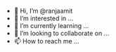 - 👋 Hi, I’m @ranjaamit
- 👀 I’m interested in ...
- 🌱 I’m currently learning ...
- 💞️ I’m looking to collaborate on ...
- 📫 How to reach me ...

<!---
ranjaamit/ranjaamit is a ✨ special ✨ repository because its `README.md` (this file) appears on your GitHub profile.
You can click the Preview link to take a look at your changes.
--->
